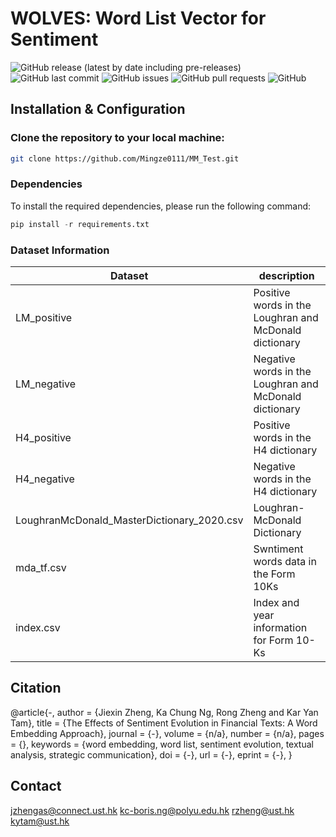# WOLVES: Word List Vector for Sentiment


![GitHub release (latest by date including pre-releases)](https://img.shields.io/github/v/release/navendu-pottekkat/awesome-readme?include_prereleases)
![GitHub last commit](https://img.shields.io/badge/last_commit-Feb_2024-yellow)
![GitHub issues](https://img.shields.io/github/issues-raw/navendu-pottekkat/awesome-readme)
![GitHub pull requests](https://img.shields.io/github/issues-pr/navendu-pottekkat/awesome-readme)
![GitHub](https://img.shields.io/github/license/navendu-pottekkat/awesome-readme)



## Installation & Configuration
### Clone the repository to your local machine:
```bash
git clone https://github.com/Mingze0111/MM_Test.git
```
### Dependencies
To install the required dependencies, please run the following command:
```python
pip install -r requirements.txt
```


### Dataset Information

| Dataset                               | description                              |
|---------------------------------------|------------------------------------------|
| LM_positive                           |Positive words in the Loughran and McDonald dictionary|
| LM_negative                           |Negative words in the Loughran and McDonald dictionary|
| H4_positive                           |Positive words in the H4 dictionary|
| H4_negative                           |Negative words in the H4 dictionary|
| LoughranMcDonald_MasterDictionary_2020.csv |Loughran-McDonald Dictionary|
| mda_tf.csv                           |Swntiment words data in the Form 10Ks|
| index.csv                            |Index and year information for Form 10-Ks|



## Citation
@article{-,
    author = {Jiexin Zheng, Ka Chung Ng, Rong Zheng and Kar Yan Tam}, 
    title = {The Effects of Sentiment Evolution in Financial Texts: A Word Embedding Approach}, 
    journal = {-},
    volume = {n/a},
    number = {n/a},
    pages = {},
    keywords = {word embedding, word list, sentiment evolution, textual analysis, strategic communication},
    doi = {-},
    url = {-},
    eprint = {-},
}

## Contact
jzhengas@connect.ust.hk
kc-boris.ng@polyu.edu.hk
rzheng@ust.hk
kytam@ust.hk
